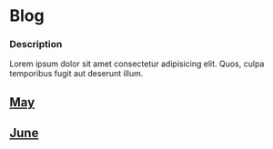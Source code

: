 # Blog

### Description

Lorem ipsum dolor sit amet consectetur adipisicing elit. Quos, culpa temporibus fugit aut deserunt illum.

## [May](/blog/may/)

## [June](/blog/june/)
